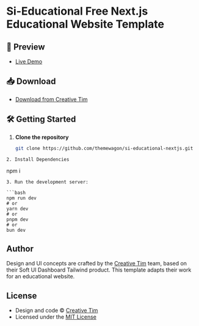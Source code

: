 # Si-Educational Free Next.js Educational Website Template

## 🚀 Preview

- [Live Demo](https://themewagon.github.io/si-educational-nextjs/)

## 📥 Download

- [Download from Creative Tim](https://www.creative-tim.com/product/soft-ui-dashboard-tailwind?ref=readme-sudt)

## 🛠 Getting Started

1. **Clone the repository**

   ```bash
   git clone https://github.com/themewagon/si-educational-nextjs.git
   ```

```
2. Install Dependencies
```

npm i

````
3. Run the development server:

```bash
npm run dev
# or
yarn dev
# or
pnpm dev
# or
bun dev
````

## Author

Design and UI concepts are crafted by the [Creative Tim](https://www.creative-tim.com/) team, based on their Soft UI Dashboard Tailwind product.
This template adapts their work for an educational website.

## License

- Design and code © [Creative Tim](https://www.creative-tim.com/)
- Licensed under the [MIT License](https://github.com/creativetimofficial/soft-ui-dashboard-tailwind/blob/main/LICENSE.md)
